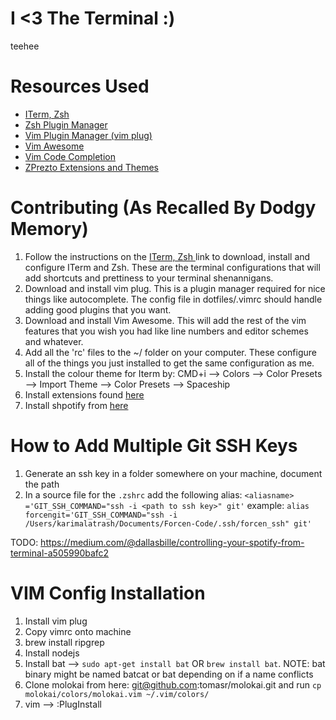 # I <3 The Terminal :)
teehee
# Resources Used
* [ ITerm, Zsh ](https://sourabhbajaj.com/mac-setup/iTerm/)
* [ Zsh Plugin Manager ](https://github.com/sorin-ionescu/prezto)
* [ Vim Plugin Manager (vim plug) ](https://github.com/junegunn/vim-plug)
* [ Vim Awesome ](https://github.com/amix/vimrc)
* [ Vim Code Completion ](https://github.com/neoclide/coc.nvim)
* [ ZPrezto Extensions and Themes ](https://timonbimon.medium.com/yet-another-step-by-step-guide-for-a-better-terminal-setup-6c5e879d4c8c)
# Contributing (As Recalled By Dodgy Memory)
1. Follow the instructions on the [ ITerm, Zsh ](https://sourabhbajaj.com/mac-setup/iTerm/) link to download, install and configure ITerm and Zsh. These are the terminal configurations that will add shortcuts and prettiness to your terminal shenannigans.
2. Download and install vim plug. This is a plugin manager required for nice things like autocomplete. The config file in dotfiles/.vimrc should handle adding good plugins that you want.
3. Download and install Vim Awesome. This will add the rest of the vim features that you wish you had like line numbers and editor schemes and whatever.
4. Add all the 'rc' files to the ~/ folder on your computer. These configure all of the things you just installed to get the same configuration as me.
5. Install the colour theme for Iterm by: CMD+i --> Colors --> Color Presets --> Import Theme --> Color Presets --> Spaceship
6. Install extensions found [ here ](https://timonbimon.medium.com/yet-another-step-by-step-guide-for-a-better-terminal-setup-6c5e879d4c8c)
7. Install shpotify from [ here ](https://github.com/hnarayanan/shpotify)
# How to Add Multiple Git SSH Keys
1. Generate an ssh key in a folder somewhere on your machine, document the path
2. In a source file for the `.zshrc` add the following alias:
`<aliasname> ='GIT_SSH_COMMAND="ssh -i <path to ssh key>" git'`
example: `alias forcengit='GIT_SSH_COMMAND="ssh -i /Users/karimalatrash/Documents/Forcen-Code/.ssh/forcen_ssh" git'`

TODO: https://medium.com/@dallasbille/controlling-your-spotify-from-terminal-a505990bafc2

# VIM Config Installation
1. Install vim plug
2. Copy vimrc onto machine
3. brew install ripgrep
4. Install nodejs
5. Install bat --> `sudo apt-get install bat` OR `brew install bat`. NOTE: bat binary might be named batcat or bat depending on if a name conflicts
5. Clone molokai from here: git@github.com:tomasr/molokai.git and run `cp molokai/colors/molokai.vim ~/.vim/colors/`
6. vim --> :PlugInstall
